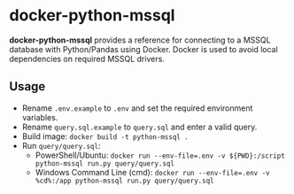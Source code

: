 # docker-python-mssql
__docker-python-mssql__ provides a reference for connecting to a MSSQL database with Python/Pandas using Docker. Docker is used to avoid local dependencies on required MSSQL drivers.

## Usage
* Rename `.env.example` to `.env` and set the required environment variables.
* Rename `query.sql.example` to `query.sql` and enter a valid query.
* Build image: ```docker build -t python-mssql .```
* Run `query/query.sql`:
    * PowerShell/Ubuntu: `docker run --env-file=.env -v ${PWD}:/script python-mssql run.py query/query.sql`
    * Windows Command Line (cmd): `docker run --env-file=.env -v %cd%:/app python-mssql run.py query/query.sql`